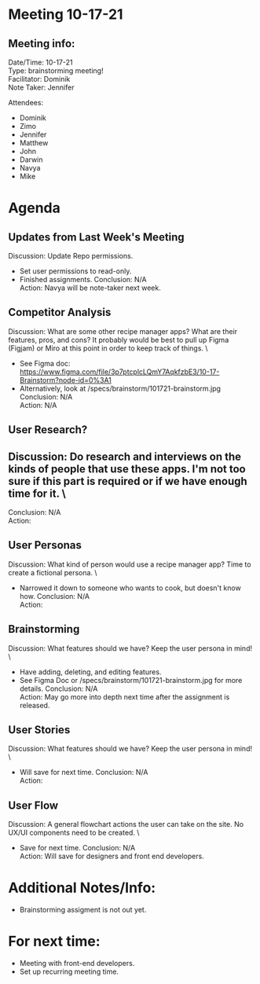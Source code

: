 # Meeting 10-17-21
## Meeting info:
Date/Time: 10-17-21\
Type: brainstorming meeting! \
Facilitator: Dominik\
Note Taker: Jennifer

Attendees:
- Dominik
- Zimo
- Jennifer
- Matthew
- John
- Darwin
- Navya
- Mike

# Agenda
## Updates from Last Week's Meeting
Discussion: Update Repo permissions.
- Set user permissions to read-only.
- Finished assignments.
Conclusion: N/A \
Action: Navya will be note-taker next week.
## Competitor Analysis
Discussion:  What are some other recipe manager apps? What are their features, pros, and cons? It probably would be best to pull up Figma (Figjam) or Miro at this point in order to keep track of things. \
- See Figma doc: https://www.figma.com/file/3p7ptcplcLQmY7AqkfzbE3/10-17-Brainstorm?node-id=0%3A1
- Alternatively, look at /specs/brainstorm/101721-brainstorm.jpg
Conclusion: N/A \
Action: N/A
## User Research?
Discussion:  Do research and interviews on the kinds of people that use these apps. I'm not too sure if this part is required or if we have enough time for it. \
- 
Conclusion: N/A \
Action: 
## User Personas
Discussion:  What kind of person would use a recipe manager app? Time to create a fictional persona. \
- Narrowed it down to someone who wants to cook, but doesn't know how.
Conclusion: N/A \
Action: 
## Brainstorming
Discussion:  What features should we have? Keep the user persona in mind! \
- Have adding, deleting, and editing features.
- See Figma Doc or /specs/brainstorm/101721-brainstorm.jpg for more details.
Conclusion: N/A \
Action: May go more into depth next time after the assignment is released.
## User Stories
Discussion:  What features should we have? Keep the user persona in mind! \
- Will save for next time.
Conclusion: N/A \
Action: 
## User Flow
Discussion: A general flowchart actions the user can take on the site. No UX/UI components need to be created. \
- Save for next time.
Conclusion: N/A \
Action: Will save for designers and front end developers.
# Additional Notes/Info:
- Brainstorming assigment is not out yet.
# For next time:
- Meeting with front-end developers.
- Set up recurring meeting time.